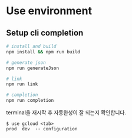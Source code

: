 # Use environment

## Setup cli completion

``` bash
# install and build
npm install && npm run build

# generate json
npm run generateJson

# link 
npm run link

# completion
npm run completion
```

terminal을 재시작 후 자동완성이 잘 되는지 확인합니다.
```
$ use gcloud <tab>
prod  dev  -- configuration
```
